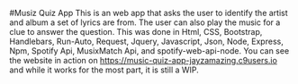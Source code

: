 #Musiz Quiz App
This is an web app that asks the user to identify the artist and album a set of lyrics are from. The user can also play the music for a clue to answer the question. This was done in Html, CSS, Bootstrap, Handlebars, Run-Auto, Request, Jquery, Javascript, Json, Node, Express, Npm, Spotify Api, MusixMatch Api, and spotify-web-api-node. You can see the website in action on https://music-quiz-app-jayzamazing.c9users.io and while it works for the most part, it is still a WIP.
